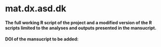 # mat.dx.asd.dk
#### The full working R script of the project and a modified version of the R scripts limited to the analyses and outputs presented in the mansucript.
#### DOI of the mansucript to be added:
